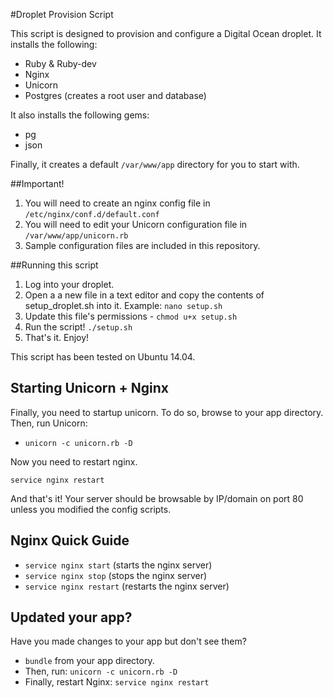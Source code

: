 #Droplet Provision Script

This script is designed to provision and configure a Digital Ocean droplet.
It installs the following:
  - Ruby & Ruby-dev
  - Nginx
  - Unicorn
  - Postgres (creates a root user and database)

It also installs the following gems:
  - pg
  - json
  
Finally, it creates a default `/var/www/app` directory for you to start with.

##Important!

  1. You will need to create an nginx config file in `/etc/nginx/conf.d/default.conf`
  2. You will need to edit your Unicorn configuration file in `/var/www/app/unicorn.rb`
  3. Sample configuration files are included in this repository.

##Running this script

  1. Log into your droplet.
  2. Open a a new file in a text editor and copy the contents of setup_droplet.sh into it. Example: `nano setup.sh`
  3. Update this file's permissions - `chmod u+x setup.sh`
  4. Run the script! `./setup.sh`
  5. That's it. Enjoy!

This script has been tested on Ubuntu 14.04.

## Starting Unicorn + Nginx

Finally, you need to startup unicorn. To do so, browse to your app directory. Then, run Unicorn:

- `unicorn -c unicorn.rb -D`

Now you need to restart nginx.

`service nginx restart`

And that's it! Your server should be browsable by IP/domain on port 80 unless you modified the config scripts.

## Nginx Quick Guide

- `service nginx start` (starts the nginx server)
- `service nginx stop` (stops the nginx server)
- `service nginx restart` (restarts the nginx server)

## Updated your app?

Have you made changes to your app but don't see them?

- `bundle` from your app directory.
- Then, run: `unicorn -c unicorn.rb -D`
- Finally, restart Nginx: `service nginx restart`

